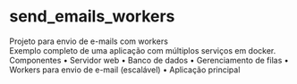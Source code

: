 # send_emails_workers
 Projeto para envio de e-mails com workers<br>
Exemplo completo de uma aplicação com múltiplos serviços em docker.
Componentes
• Servidor web
• Banco de dados
• Gerenciamento de filas
• Workers para envio de e-mail (escalável)
• Aplicação principal
